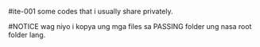 #ite-001
some codes that i usually share privately.

#NOTICE
wag niyo i kopya ung mga files sa PASSING folder
ung nasa root folder lang.
